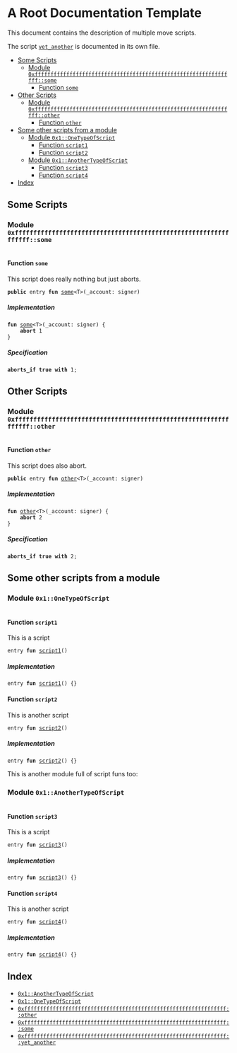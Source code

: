

<a name="@A_Root_Documentation_Template_0"></a>

# A Root Documentation Template


This document contains the description of multiple move scripts.

The script <code><a href="root_template_script3.md#0xffffffffffffffffffffffffffffffffffffffffffffffffffffffffffffffff_yet_another">yet_another</a></code> is documented in its own file.

-  [Some Scripts](#@Some_Scripts_1)
    -  [Module `0xffffffffffffffffffffffffffffffffffffffffffffffffffffffffffffffff::some`](#0xffffffffffffffffffffffffffffffffffffffffffffffffffffffffffffffff_some)
        -  [Function `some`](#0xffffffffffffffffffffffffffffffffffffffffffffffffffffffffffffffff_some_some)
-  [Other Scripts](#@Other_Scripts_2)
    -  [Module `0xffffffffffffffffffffffffffffffffffffffffffffffffffffffffffffffff::other`](#0xffffffffffffffffffffffffffffffffffffffffffffffffffffffffffffffff_other)
        -  [Function `other`](#0xffffffffffffffffffffffffffffffffffffffffffffffffffffffffffffffff_other_other)
-  [Some other scripts from a module](#@Some_other_scripts_from_a_module_3)
    -  [Module `0x1::OneTypeOfScript`](#0x1_OneTypeOfScript)
        -  [Function `script1`](#0x1_OneTypeOfScript_script1)
        -  [Function `script2`](#0x1_OneTypeOfScript_script2)
    -  [Module `0x1::AnotherTypeOfScript`](#0x1_AnotherTypeOfScript)
        -  [Function `script3`](#0x1_AnotherTypeOfScript_script3)
        -  [Function `script4`](#0x1_AnotherTypeOfScript_script4)
-  [Index](#@Index_4)



<a name="@Some_Scripts_1"></a>

## Some Scripts



<a name="0xffffffffffffffffffffffffffffffffffffffffffffffffffffffffffffffff_some"></a>

### Module `0xffffffffffffffffffffffffffffffffffffffffffffffffffffffffffffffff::some`



<pre><code></code></pre>



<a name="0xffffffffffffffffffffffffffffffffffffffffffffffffffffffffffffffff_some_some"></a>

#### Function `some`

This script does really nothing but just aborts.


<pre><code><b>public</b> entry <b>fun</b> <a href="root.md#0xffffffffffffffffffffffffffffffffffffffffffffffffffffffffffffffff_some">some</a>&lt;T&gt;(_account: signer)
</code></pre>



##### Implementation


<pre><code><b>fun</b> <a href="root.md#0xffffffffffffffffffffffffffffffffffffffffffffffffffffffffffffffff_some">some</a>&lt;T&gt;(_account: signer) {
    <b>abort</b> 1
}
</code></pre>



##### Specification



<pre><code><b>aborts_if</b> <b>true</b> <b>with</b> 1;
</code></pre>





<a name="@Other_Scripts_2"></a>

## Other Scripts



<a name="0xffffffffffffffffffffffffffffffffffffffffffffffffffffffffffffffff_other"></a>

### Module `0xffffffffffffffffffffffffffffffffffffffffffffffffffffffffffffffff::other`



<pre><code></code></pre>



<a name="0xffffffffffffffffffffffffffffffffffffffffffffffffffffffffffffffff_other_other"></a>

#### Function `other`

This script does also abort.


<pre><code><b>public</b> entry <b>fun</b> <a href="root.md#0xffffffffffffffffffffffffffffffffffffffffffffffffffffffffffffffff_other">other</a>&lt;T&gt;(_account: signer)
</code></pre>



##### Implementation


<pre><code><b>fun</b> <a href="root.md#0xffffffffffffffffffffffffffffffffffffffffffffffffffffffffffffffff_other">other</a>&lt;T&gt;(_account: signer) {
    <b>abort</b> 2
}
</code></pre>



##### Specification



<pre><code><b>aborts_if</b> <b>true</b> <b>with</b> 2;
</code></pre>





<a name="@Some_other_scripts_from_a_module_3"></a>

## Some other scripts from a module



<a name="0x1_OneTypeOfScript"></a>

### Module `0x1::OneTypeOfScript`



<pre><code></code></pre>



<a name="0x1_OneTypeOfScript_script1"></a>

#### Function `script1`

This is a script


<pre><code>entry <b>fun</b> <a href="root.md#0x1_OneTypeOfScript_script1">script1</a>()
</code></pre>



##### Implementation


<pre><code>entry <b>fun</b> <a href="root.md#0x1_OneTypeOfScript_script1">script1</a>() {}
</code></pre>



<a name="0x1_OneTypeOfScript_script2"></a>

#### Function `script2`

This is another script


<pre><code>entry <b>fun</b> <a href="root.md#0x1_OneTypeOfScript_script2">script2</a>()
</code></pre>



##### Implementation


<pre><code>entry <b>fun</b> <a href="root.md#0x1_OneTypeOfScript_script2">script2</a>() {}
</code></pre>




This is another module full of script funs too:


<a name="0x1_AnotherTypeOfScript"></a>

### Module `0x1::AnotherTypeOfScript`



<pre><code></code></pre>



<a name="0x1_AnotherTypeOfScript_script3"></a>

#### Function `script3`

This is a script


<pre><code>entry <b>fun</b> <a href="root.md#0x1_AnotherTypeOfScript_script3">script3</a>()
</code></pre>



##### Implementation


<pre><code>entry <b>fun</b> <a href="root.md#0x1_AnotherTypeOfScript_script3">script3</a>() {}
</code></pre>



<a name="0x1_AnotherTypeOfScript_script4"></a>

#### Function `script4`

This is another script


<pre><code>entry <b>fun</b> <a href="root.md#0x1_AnotherTypeOfScript_script4">script4</a>()
</code></pre>



##### Implementation


<pre><code>entry <b>fun</b> <a href="root.md#0x1_AnotherTypeOfScript_script4">script4</a>() {}
</code></pre>





<a name="@Index_4"></a>

## Index


-  [`0x1::AnotherTypeOfScript`](root.md#0x1_AnotherTypeOfScript)
-  [`0x1::OneTypeOfScript`](root.md#0x1_OneTypeOfScript)
-  [`0xffffffffffffffffffffffffffffffffffffffffffffffffffffffffffffffff::other`](root.md#0xffffffffffffffffffffffffffffffffffffffffffffffffffffffffffffffff_other)
-  [`0xffffffffffffffffffffffffffffffffffffffffffffffffffffffffffffffff::some`](root.md#0xffffffffffffffffffffffffffffffffffffffffffffffffffffffffffffffff_some)
-  [`0xffffffffffffffffffffffffffffffffffffffffffffffffffffffffffffffff::yet_another`](root_template_script3.md#0xffffffffffffffffffffffffffffffffffffffffffffffffffffffffffffffff_yet_another)
